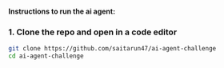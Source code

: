 #### Instructions to run the ai agent:

### 1. Clone the repo and open in a code editor

```bash
git clone https://github.com/saitarun47/ai-agent-challenge
cd ai-agent-challenge
```
